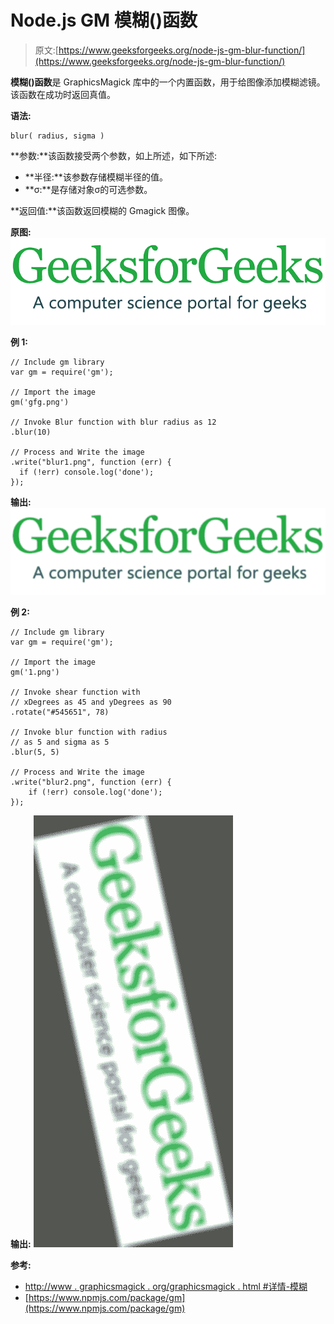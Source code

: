# Node.js GM 模糊()函数

> 原文:[https://www.geeksforgeeks.org/node-js-gm-blur-function/](https://www.geeksforgeeks.org/node-js-gm-blur-function/)

**模糊()函数**是 GraphicsMagick 库中的一个内置函数，用于给图像添加模糊滤镜。该函数在成功时返回真值。

**语法:**

```
blur( radius, sigma )
```

**参数:**该函数接受两个参数，如上所述，如下所述:

*   **半径:**该参数存储模糊半径的值。
*   **σ:**是存储对象σ的可选参数。

**返回值:**该函数返回模糊的 Gmagick 图像。

**原图:**
![](img/3a7f2a0c7a1b7410f45c9428c4fda2ad.png)

**例 1:**

```
// Include gm library
var gm = require('gm');

// Import the image
gm('gfg.png')

// Invoke Blur function with blur radius as 12
.blur(10)

// Process and Write the image
.write("blur1.png", function (err) {
  if (!err) console.log('done');
});
```

**输出:**
![](img/5ebb9e0f75fbb6db0b06763ae335bf16.png)

**例 2:**

```
// Include gm library
var gm = require('gm');

// Import the image
gm('1.png')

// Invoke shear function with 
// xDegrees as 45 and yDegrees as 90
.rotate("#545651", 78)

// Invoke blur function with radius
// as 5 and sigma as 5 
.blur(5, 5)

// Process and Write the image
.write("blur2.png", function (err) {
    if (!err) console.log('done');
});
```

**输出:**
![](img/34a6cdab71c45c2575bea8e9283ab23f.png)

**参考:**

*   [http://www . graphicsmagick . org/graphicsmagick . html #详情-模糊](http://www.graphicsmagick.org/GraphicsMagick.html#details-blur)
*   [https://www.npmjs.com/package/gm](https://www.npmjs.com/package/gm)
